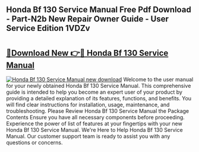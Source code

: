 ## Honda Bf 130 Service Manual Free Pdf Download - Part-N2b New Repair Owner Guide - User Service Edition 1VDZv

# <h2><a href="http://bc56042.oget.top/?id=Honda+Bf+130+Service+Manual">🔗Download New 👉🔴 Honda Bf 130 Service Manual</a></h2>

[![Honda Bf 130 Service Manual new download](https://i.imgur.com/5g1atiW.png)](http://bc56042.oget.top/?id=Honda+Bf+130+Service+Manual)
Welcome to the user manual for your newly obtained Honda Bf 130 Service Manual. This comprehensive guide is intended to help you become an expert user of your product by providing a detailed explanation of its features, functions, and benefits. You will find clear instructions for installation, usage, maintenance, and troubleshooting. Please Review Honda Bf 130 Service Manual the Package Contents Ensure you have all necessary components before proceeding. Experience the power of list of features at your fingertips with your new Honda Bf 130 Service Manual. We're Here to Help Honda Bf 130 Service Manual. Our customer support team is ready to assist you with any questions or concerns.
